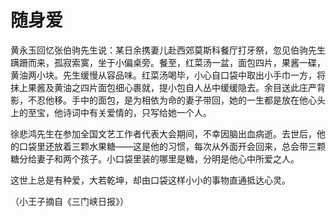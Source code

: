 # 随身爱

黄永玉回忆张伯驹先生说：某日余携妻儿赴西郊莫斯科餐厅打牙祭，忽见伯驹先生蹒跚而来，孤寂索寞，坐于小偏桌旁。餐至，红菜汤一盆，面包四片，果酱一碟，黄油两小块。先生缓慢从容品味。红菜汤喝毕，小心自口袋中取出小手巾一方，将抹上果酱及黄油之四片面包细心裹就，提小包自人丛中缓缓隐去。余目送此庄严背影，不忍他移。手中的面包，是为相依为命的妻子带回，她的一生都是放在他心头上的至宝，他诗词中有关爱情的，只写给她一个人。

徐悲鸿先生在参加全国文艺工作者代表大会期间，不幸因脑出血病逝。去世后，他的口袋里还放着三颗水果糖——这是他的习惯，每次从外面开会回来，总会带三颗糖分给妻子和两个孩子。小口袋里装的哪里是糖，分明是他心中所爱之人。

这世上总是有种爱，大若乾坤，却由口袋这样小小的事物直通抵达心灵。

（小王子摘自《三门峡日报》）
